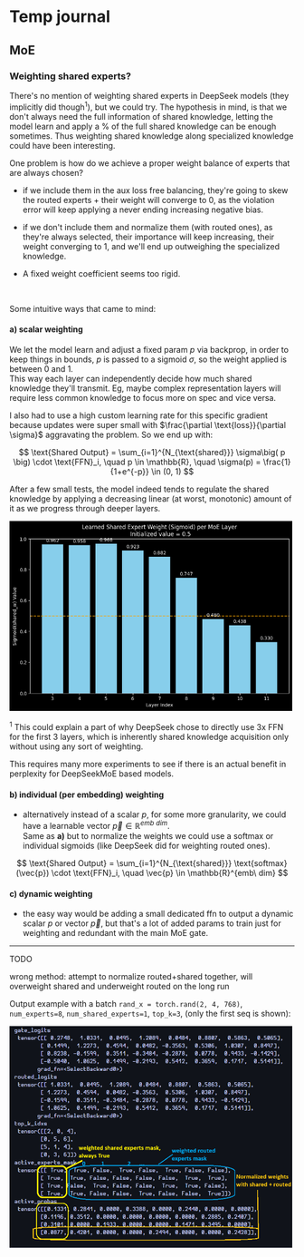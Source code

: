 # Temp journal

## MoE

### Weighting shared experts?

There's no mention of weighting shared experts in DeepSeek models (they implicitly did though<sup>1</sup>), but we could try. The hypothesis in mind, is that we
don't always need the full information of shared knowledge, letting the model learn and apply a % of the full shared
knowledge can be enough sometimes. Thus weighting shared knowledge along specialized knowledge could have been
interesting.  

One problem is how do we achieve a proper weight balance of experts that are always chosen?

- if we include them in the aux loss free balancing, they're going to skew the routed experts + their weight will
  converge to 0, as the violation error will keep applying a never ending increasing negative bias.

- if we don't include them and normalize them (with routed ones), as they're always selected, their importance will keep
  increasing, their weight converging to 1, and we'll end up outweighing the specialized knowledge.

- A fixed weight coefficient seems too rigid.

&nbsp;

Some intuitive ways that came to mind:

#### a) scalar weighting

We let the model learn and adjust a fixed param $p$ via backprop, in order to keep things in bounds, $p$
is passed to a sigmoid $\sigma$, so the weight applied is between 0 and 1.  
This way each layer can independently decide how much shared knowledge they'll transmit. Eg, maybe complex
representation layers will require less common knowledge to focus more on spec and vice versa.

I also had to use a high custom learning rate for this specific gradient because updates were super small with
$\frac{\partial \text{loss}}{\partial \sigma}$ aggravating the problem. So we end up with:

$$ \text{Shared Output} = \sum_{i=1}^{N_{\text{shared}}} \sigma\big( p \big) \cdot \text{FFN}_i, \quad p \in \mathbb{R},
\quad \sigma(p) = \frac{1}{1+e^{-p}} \in (0, 1) $$

After a few small tests, the model indeed tends to regulate the shared knowledge by applying a decreasing linear (at
worst, monotonic) amount of it as we progress through deeper layers.

<img src="./_exp_img/_output1.png" width="500">

<sup>1</sup> This could explain a part of why DeepSeek chose to directly use 3x FFN for the first 3 layers, which is
inherently shared knowledge acquisition only without using any sort of weighting.  

This requires many more experiments to see if there is an actual benefit in perplexity for DeepSeekMoE based models.


#### b) individual (per embedding) weighting

- alternatively instead of a scalar $p$, for some more granularity, we could have a learnable vector ${\vec{p} \in
  \mathbb{R}^{emb\ dim}}$.  
  Same as **a)** but to normalize the weights we could use a softmax or individual sigmoids (like DeepSeek did for
  weighting routed ones).

$$ \text{Shared Output} = \sum_{i=1}^{N_{\text{shared}}} \text{softmax}(\vec{p}) \cdot \text{FFN}_i, \quad \vec{p} \in
\mathbb{R}^{emb\ dim} $$ 


#### c) dynamic weighting

- the easy way would be adding a small dedicated ffn to output a dynamic scalar $p$ or vector $\vec{p}$, but that's a
  lot of added params to train just for weighting and redundant with the main MoE gate.



---

TODO 

wrong method: attempt to normalize routed+shared together, will overweight shared and underweight routed on the long run

Output example with a batch `rand_x = torch.rand(2, 4, 768)`, `num_experts=8`, `num_shared_experts=1`, `top_k=3`, (only
the first seq is shown): 

<img src="./_exp_img/img3.png" width="500">
